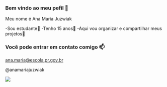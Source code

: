 ### Bem vindo ao meu pefil 💙

  Meu nome é Ana Maria Juzwiak
  
 -Sou estudante🤕
 -Tenho 15 anos🥰
 -Aqui vou organizar e compartilhar meus projetos🤯

### Você pode entrar em contato comigo 📫

ana.maria@escola.pr.gov.br

@anamariajuzwiak


![](https://media.tenor.com/GTcT7HODLRgAAAAM/smiling-cat-creepy-cat.gif)
